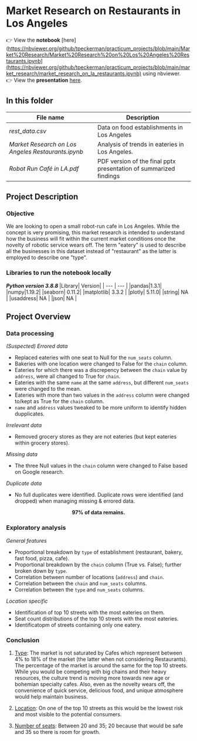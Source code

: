 # Market Research on Restaurants in Los Angeles

:point_right: View the **notebook** [here](https://nbviewer.org/github/tpeckerman/practicum_projects/blob/main/Market%20Research/Market%20Research%20on%20Los%20Angeles%20Restaurants.ipynb](https://nbviewer.org/github/tpeckerman/practicum_projects/blob/main/market_research/market_research_on_la_restaurants.ipynb) using nbviewer.\
:point_right: View the **presentation** [here](https://github.com/tpeckerman/practicum_projects/blob/main/Market%20Research/Robot%20Run%20Caf%C3%A9%20in%20LA.pdf).

## In this folder

| File name | Description |
| --- | --- |
|*rest_data.csv* | Data on food establishments in Los Angeles |
|*Market Research on Los Angeles Restaurants.ipynb* | Analysis of trends in eateries in Los Angeles. |
|*Robot Run Café in LA.pdf*| PDF version of the final pptx presentation of summarized findings |

## Project Description

### Objective
We are looking to open a small robot-run cafe in Los Angeles. While the concept is very promising, this market research is intended to understand how the business will fit within the current market conditions once the novelty of robotic service wears off.
The term "eatery" is used to describe all the businesses in this dataset instead of "restaurant" as the latter is employed to describe one "type".

### Libraries to run the notebook locally
<b> *Python version 3.8.8* </b>
|Library| Version|
| --- | --- |
|pandas|1.3.1|
|numpy|1.19.2|
|seaborn| 0.11.2|
|matplotlib| 3.3.2 |
|plotly| 5.11.0|
|string| NA |
|usaddress| NA |
|json| NA |
  
## Project Overview

### Data processing
*(Suspected) Errored data* 
- Replaced eateries with one seat to Null for the <code>num_seats</code> column.
- Bakeries with one location were changed to False for the <code>chain</code> column.
- Eateries for which there was a discrepency between the <code>chain</code> value by <code>address</code>, were all changed to True for <code>chain</code>.
- Eateries with the same <code>name</code> at the same <code>address</code>, but different <code>num_seats</code> were changed to the mean.
- Eateries with more than two values in the <code>address</code> column were changed to/kept as True for the <code>chain</code> column.
- <code>name</code> and <code>address</code> values tweaked to be more uniform to identify hidden dupplicates. 

*Irrelevant data*
- Removed grocery stores as they are not eateries (but kept eateries within grocery stores).

*Missing data*
- The three Null values in the <code>chain</code> column were changed to False based on Google research.

*Duplicate data*
- No full duplicates were identified. Duplicate rows were identified (and dropped) when managing missing & errored data.

**<div align="center">97% of data remains.</div>**

### Exploratory analysis
*General features*
- Proportional breakdown by <code>type</code> of establishment (restaurant, bakery, fast food, pizza, cafe).
- Proportional breakdown by the <code>chain</code> column (True vs. False); further broken down by <code>type</code>.
- Correlation between number of locations (<code>address</code>) and <code>chain</code>.
- Correlation between the <code>chain</code> and <code>num_seats</code> columns.
- Correlation between the <code>type</code> and <code>num_seats</code> columns.

*Location specific*
- Identification of top 10 streets with the most eateries on them.
- Seat count distributions of the top 10 streets with the most eateries.
- Identificatopm of streets containing only one eatery.

### Conclusion
1. <ins>Type</ins>: The market is not saturated by Cafes which represent between 4% to 18% of the market (the latter when not considering Restaurants). The percentage of the market is around the same for the top 10 streets. While you would be competing with big chains and their heavy resources, the culture trend is moving more towards new age or bohemian specialty cafes. Also, even as the novelty wears off, the convenience of quick service, delicious food, and unique atmosphere would help maintain business.

2. <ins>Location</ins>: On one of the top 10 streets as this would be the lowest risk and most visible to the potential consumers.

3. <ins>Number of seats</ins>: Between 20 and 35; 20 because that would be safe and 35 so there is room for growth.
